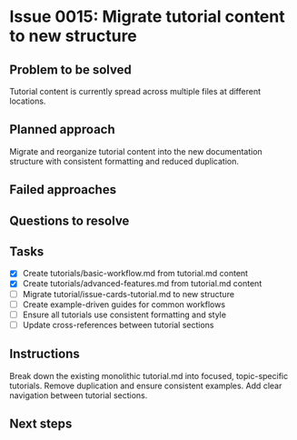 # Issue 0015: Migrate tutorial content to new structure

## Problem to be solved
Tutorial content is currently spread across multiple files at different locations.

## Planned approach
Migrate and reorganize tutorial content into the new documentation structure with consistent formatting and reduced duplication.

## Failed approaches


## Questions to resolve


## Tasks
- [x] Create tutorials/basic-workflow.md from tutorial.md content
- [x] Create tutorials/advanced-features.md from tutorial.md content
- [ ] Migrate tutorial/issue-cards-tutorial.md to new structure
- [ ] Create example-driven guides for common workflows
- [ ] Ensure all tutorials use consistent formatting and style
- [ ] Update cross-references between tutorial sections

## Instructions
Break down the existing monolithic tutorial.md into focused, topic-specific tutorials. Remove duplication and ensure consistent examples. Add clear navigation between tutorial sections.

## Next steps

